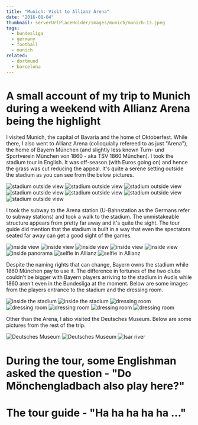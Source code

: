 ```yaml
---
title: "Munich: Visit to Allianz Arena"
date: "2016-08-04"
thumbnail: serverUrlPlaceHolder/images/munich/munich-13.jpeg
tags:
  - bundesliga
  - germany
  - football
  - munich
related:
  - dortmund
  - barcelona
---
```


# A small account of my trip to Munich during a weekend with Allianz Arena being the highlight

I visited Munich, the capital of Bavaria and the home of Oktoberfest. While there, I also went to Allianz Arena (colloquially refereed to as just "Arena"), the home of Bayern München (and slightly less known Turn- und Sportverein München von 1860 - aka TSV 1860 München). I took the stadium tour in English. It was off-season (with Euros going on) and hence the grass was cut reducing the appeal. It's quite a serene setting outside the stadium as you can see from the below pictures.

![stadium outside view](serverUrlPlaceHolder/images/munich/munich-1.jpeg)
![stadium outside view](serverUrlPlaceHolder/images/munich/munich-2.jpeg)
![stadium outside view](serverUrlPlaceHolder/images/munich/munich-4.jpg)
![stadium outside view](serverUrlPlaceHolder/images/munich/munich-21.jpeg)
![stadium outside view](serverUrlPlaceHolder/images/munich/munich-22.jpeg)
![stadium outside view](serverUrlPlaceHolder/images/munich/munich-23.jpeg)
![stadium outside view](serverUrlPlaceHolder/images/munich/munich-24.jpeg)

I took the subway to the Arena station (U-Bahnstation as the Germans refer to subway stations) and took a walk to the stadium. The unmistakeable structure appears from pretty far away and it's quite the sight. The tour guide did mention that the stadium is built in a way that even the spectators seated far away can get a good sight of the games.

![inside view](serverUrlPlaceHolder/images/munich/munich-3.jpeg)
![inside view](serverUrlPlaceHolder/images/munich/munich-12.jpeg)
![inside view](serverUrlPlaceHolder/images/munich/munich-13.jpeg)
![inside view](serverUrlPlaceHolder/images/munich/munich-19.jpeg)
![inside view](serverUrlPlaceHolder/images/munich/munich-25.jpeg)
![inside panorama](serverUrlPlaceHolder/images/munich/munich-5.jpeg)
![selfie in Allianz](serverUrlPlaceHolder/images/munich/munich-20.jpeg)
![selfie in Allianz](serverUrlPlaceHolder/images/munich/munich-6.jpeg)

Despite the naming rights that can change, Bayern owns the stadium while 1860 München pay to use it. The difference in fortunes of the two clubs couldn't be bigger with Bayern players arriving to the stadium in Audis while 1860 aren't even in the Bundesliga at the moment. Below are some images from the players entrance to the stadium and the dressing room.

![inside the stadium](serverUrlPlaceHolder/images/munich/munich-7.jpeg)
![inside the stadium](serverUrlPlaceHolder/images/munich/munich-8.jpeg)
![dressing room](serverUrlPlaceHolder/images/munich/munich-14.jpeg)
![dressing room](serverUrlPlaceHolder/images/munich/munich-15.jpeg)
![dressing room](serverUrlPlaceHolder/images/munich/munich-16.jpeg)
![dressing room](serverUrlPlaceHolder/images/munich/munich-17.jpeg)
![dressing room](serverUrlPlaceHolder/images/munich/munich-18.jpeg)

Other than the Arena, I also visited the Deutsches Museum. Below are some pictures from the rest of the trip.

![Deutsches Museum](serverUrlPlaceHolder/images/munich/munich-9.jpeg)
![Deutsches Museum](serverUrlPlaceHolder/images/munich/munich-11.jpeg)
![Isar river](serverUrlPlaceHolder/images/munich/munich-10.jpeg)

# During the tour, some Englishman asked the question - "Do Mönchengladbach also play here?"

# The tour guide - "Ha ha ha ha ha ..."
